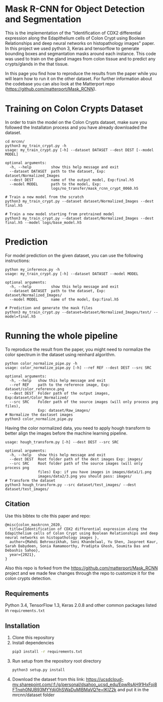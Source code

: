 # Mask R-CNN for Object Detection and Segmentation
This is the implementation of the "Identification of CDX2 differential expression along the Edapithelium cells of Colon Crypt using Boolean Relationships and deep neural networks on histopathology images" paper. In this project we used python 3, Keras and tensorflow to generate bounding boxes and segmantation masks around each instance. This code was used to train on the gland images from colon tissue and to predict any crypts/glands in the that tissue. 

In this page you find how to reproduce the results from the paper while you will learn how to run it on the other dataset.
For further information about the codebase you can also look at the Matterport repo (https://github.com/matterport/Mask_RCNN).


# Training on Colon Crypts Dataset
In order to train the model on the Colon Crypts dataset, make sure you followed the Installaton process and you have already downloaded the dataset.

```
cd mrcnn/
python3 my_train_crypt.py -h
usage: my_train_crypt.py [-h] --dataset DATASET --dest DEST [--model MODEL]

optional arguments:
  -h, --help         show this help message and exit
  --dataset DATASET  path to the dataset, Exp: dataset/Normalized_Images
  --dest DEST        name of the output model, Exp:final.h5
  --model MODEL      path to the model, Exp:
                     logs/no_transfer/mask_rcnn_crypt_0060.h5
 
# Train a new model from the scratch
python3 my_train_crypt.py --dataset dataset/Normalized_Images --dest final.h5

# Train a new model starting from pretrained model
python3 my_train_crypt.py --dataset dataset/Normalized_Images --dest final.h5 --model logs/base_model.h5

```
# Prediction
For model prediction on the given dataset, you can use the following instructions:
```
python my_inference.py -h
usage: my_train_crypt.py [-h] --dataset DATASET --model MODEL

optional arguments:
  -h, --help         show this help message and exit
  --dataset DATASET  path to the dataset, Exp: dataset/Normalized_Images/
  --model MODEL      name of the model, Exp:final.h5

# Prediction and generate the mask files
python3 my_train_crypt.py --dataset=dataset/Normalized_Images/test/ --model=final.h5

```
# Running the whole pipeline
To reproduce the result from the paper, you might need to normalize the color spectrum in the dataset using reinhard algorithm. 
```
python color_normalize_pipe.py -h
usage: color_normalize_pipe.py [-h] --ref REF --dest DEST --src SRC

optional arguments:
  -h, --help   show this help message and exit
  --ref REF    path to the reference image, Exp: dataset/color_reference.png
  --dest DEST  Folder path of the output images, Exp:dataset/Color_Normalized/
  --src SRC    Folder path of the source images (will only process png files),
               Exp: dataset/Raw_images/
# Normalize the dastaset images
python3 color_normalize_pipe.py 
```
Having the color normalized data, you need to apply hough transform to better align the images before the machine learning pipeline.
```
usage: hough_transform.py [-h] --dest DEST --src SRC

optional arguments:
  -h, --help   show this help message and exit
  --dest DEST  Root folder path of the dest images Exp: images/
  --src SRC    Root folder path of the source images (will only process png
               files) Exp: if you have images in images/data1/1.png
               images/data2/3.png you should pass: images/
# Transform the dataset
python3 hough_transform.py --src dataset/test_images/ --dest dataset/test_images/ 
```
## Citation
Use this bibtex to cite this paper and repo:
```
@misc{colon_maskrcnn_2020,
  title={Identification of CDX2 differential expression along the Edapithelium cells of Colon Crypt using Boolean Relationships and deep neural networks on histopathology images },
  author={Mahdi Behroozikhah, Soni Khandelwal, Yu Shen, Jaspreet Kaur, Sarah Dabydeen, Sonia Ramamoorthy, Pradipta Ghosh, Soumita Das and Debashis Sahoo},
  year={2021},
}
```
Also this repo is forked from the https://github.com/matterport/Mask_RCNN project and we made few changes through the repo to customize it for the colon crypts detection.

## Requirements
Python 3.4, TensorFlow 1.3, Keras 2.0.8 and other common packages listed in `requirements.txt`

## Installation
1. Clone this repository
2. Install dependencies
   ```bash
   pip3 install -r requirements.txt
   ```
3. Run setup from the repository root directory
    ```bash
    python3 setup.py install
    ``` 
4. Download the dataset from this link: https://ucsdcloud-my.sharepoint.com/:f:/g/personal/dsahoo_ucsd_edu/EpwRsAH91HxFoj8FTnqh0NUB93MYYdji0hSWaDuMlBMaVQ?e=IKIZ2k and put it in the mrcnn/dataset folder
